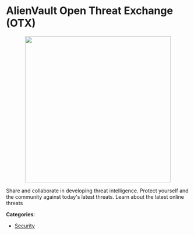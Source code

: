 # AlienVault Open Threat Exchange (OTX)
<p align="center">
    <img width="400" src="https://raw.githubusercontent.com/apis-list/apis-list/apis/alienvault-open-threat-exchange-otx/logo_256x256.png" />
</p>

Share and collaborate in developing threat intelligence.  Protect yourself and the community against today's latest threats. Learn about the latest online threats



**Categories**:
- [Security](https://github.com/apis-list/apis-list#security)




